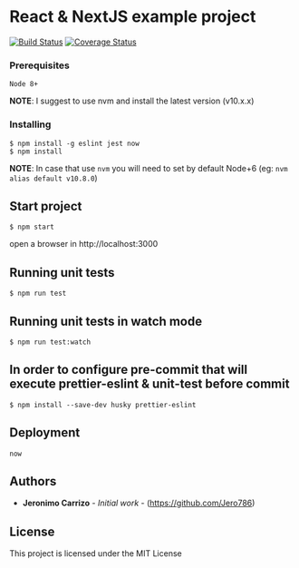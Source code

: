 # React & NextJS example project

[![Build Status](https://travis-ci.com/Jero786/react-redux-next-example.svg?branch=master)](https://travis-ci.com/Jero786/react-redux-next-example)
[![Coverage Status](https://coveralls.io/repos/github/Jero786/react-next-example/badge.svg?branch=master)](https://coveralls.io/github/Jero786/react-next-example?branch=master)

### Prerequisites

`Node 8+`

**NOTE**:
I suggest to use nvm and install the latest version (v10.x.x)

### Installing

```
$ npm install -g eslint jest now
$ npm install
```
**NOTE**:
In case that use `nvm` you will need to set by default  Node+6 (eg: `nvm alias default v10.8.0`)

## Start project
```
$ npm start

```
open a browser in http://localhost:3000

## Running unit tests
```
$ npm run test
```
## Running unit tests in watch mode
```
$ npm run test:watch
```
## In order to configure pre-commit that will execute prettier-eslint & unit-test before commit
```
$ npm install --save-dev husky prettier-eslint
```
## Deployment

```
now
```

## Authors

* **Jeronimo Carrizo** - *Initial work* - (https://github.com/Jero786)

## License

This project is licensed under the MIT License
